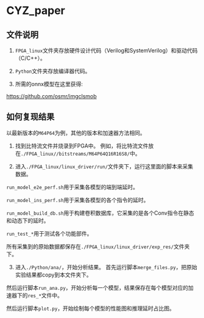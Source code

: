 # CYZ_paper

## 文件说明
1. `FPGA_linux`文件夹存放硬件设计代码（Verilog和SystemVerilog）和驱动代码（C/C++）。
   
2. `Python`文件夹存放编译器代码。

3. 所需的onnx模型在这里获得:

https://github.com/osmr/imgclsmob

## 如何复现结果

以最新版本的`M64P64`为例，其他的版本和加速器方法相同。

1. 找到比特流文件并烧录到FPGA中。
例如，将比特流文件放在`./FPGA_linux//bitstreams/M64P64Q16R16S8/`中。

2. 进入`./FPGA_linux/linux_driver/run/`文件夹下，运行这里面的脚本来采集数据。
   
`run_model_e2e_perf.sh`用于采集各模型的端到端延时。

`run_model_ins_perf.sh`用于采集各模型的各个指令的延时。

`run_model_build_db.sh`用于构建卷积数据库，它采集的是各个Conv指令在静态和动态下的延时。

`run_test_*`用于测试各个功能部件。

所有采集到的原始数据都保存在`./FPGA_linux/linux_driver/exp_res/`文件夹下。

3. 进入`./Python/ana/`，开始分析结果。
首先运行脚本`merge_files.py`，把原始实验结果都copy到本文件夹下。

然后运行脚本`run_ana.py`，开始分析每一个模型，结果保存在每个模型对应的加速器下的`res_*`文件中。

然后运行脚本`plot.py`，开始绘制每个模型的性能图和推理延时占比图。
